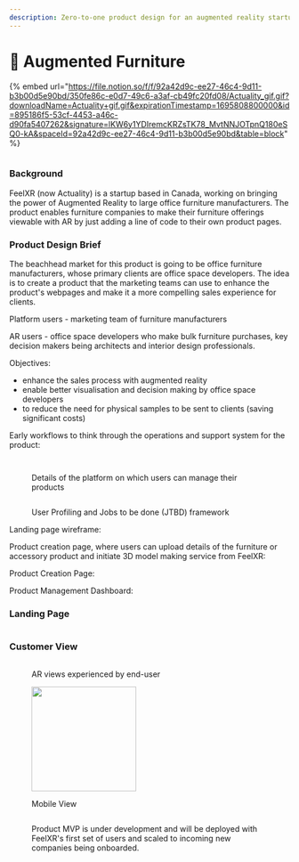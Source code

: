 ```yaml
---
description: Zero-to-one product design for an augmented reality startup based in Canada
---
```


# 💺 Augmented Furniture

{% embed url="https://file.notion.so/f/f/92a42d9c-ee27-46c4-9d11-b3b00d5e90bd/350fe86c-e0d7-49c6-a3af-cb49fc20fd08/Actuality_gif.gif?downloadName=Actuality+gif.gif&expirationTimestamp=1695808800000&id=895186f5-53cf-4453-a46c-d90fa5407262&signature=lKW6y1YDIremcKRZsTK78_MvtNNJOTpnQ180eSQ0-kA&spaceId=92a42d9c-ee27-46c4-9d11-b3b00d5e90bd&table=block" %}

<figure><img src="../../.gitbook/assets/image (23) (1).png" alt=""><figcaption></figcaption></figure>

### Background

FeelXR (now Actuality) is a startup based in Canada, working on bringing the power of Augmented Reality to large office furniture manufacturers. The product enables furniture companies to make their furniture offerings viewable with AR by just adding a line of code to their own product pages.

### Product Design Brief

The beachhead market for this product is going to be office furniture manufacturers, whose primary clients are office space developers. The idea is to create a product that the marketing teams can use to enhance the product's webpages and make it a more compelling sales experience for clients.

Platform users - marketing team of furniture manufacturers

AR users - office space developers who make bulk furniture purchases, key decision makers being architects and interior design professionals.

Objectives:

* enhance the sales process with augmented reality
* enable better visualisation and decision making by office space developers
* to reduce the need for physical samples to be sent to clients (saving significant costs)

Early workflows to think through the operations and support system for the product:

<figure><img src="../../.gitbook/assets/image (3) (1) (1) (1) (1).png" alt=""><figcaption></figcaption></figure>

<figure><img src="../../.gitbook/assets/image (4) (1) (1) (1) (1).png" alt=""><figcaption><p>Details of the platform on which users can manage their products</p></figcaption></figure>

<figure><img src="../../.gitbook/assets/image (5) (1) (1) (1) (1).png" alt=""><figcaption><p>User Profiling and Jobs to be done (JTBD) framework</p></figcaption></figure>

Landing page wireframe:<img src="../../.gitbook/assets/image (6) (1) (1) (1) (1).png" alt="" data-size="line">

Product creation page, where users can upload details of the furniture or accessory product and initiate 3D model making service from FeelXR: <img src="../../.gitbook/assets/image (7) (1) (1) (1) (1).png" alt="" data-size="line">

Product Creation Page: <img src="../../.gitbook/assets/image (8) (1) (1) (1) (1).png" alt="" data-size="line">

Product Management Dashboard: <img src="../../.gitbook/assets/image (13) (1) (1) (1).png" alt="" data-size="line">





### Landing Page

<figure><img src="../../.gitbook/assets/image (9) (1) (1) (1) (1).png" alt=""><figcaption></figcaption></figure>





### Customer View

<figure><img src="../../.gitbook/assets/image (10) (1) (1) (1) (1).png" alt=""><figcaption><p>AR views experienced by end-user</p></figcaption></figure>

<figure><img src="../../.gitbook/assets/image (11) (1) (1) (1) (1).png" alt="" width="188"><figcaption><p>Mobile View</p></figcaption></figure>

<figure><img src="../../.gitbook/assets/image (12) (1) (1) (1) (1).png" alt=""><figcaption><p>Product MVP is under development and will be deployed with FeelXR's first set of users and scaled to incoming new companies being onboarded.</p></figcaption></figure>
